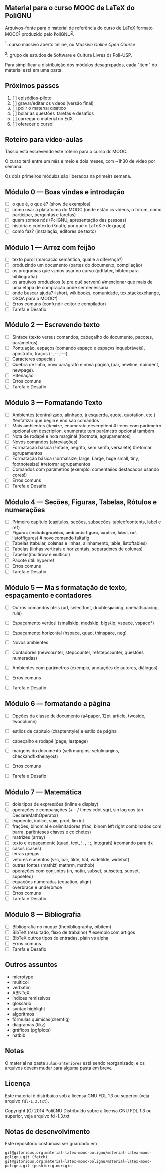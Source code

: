 Material para o curso MOOC de LaTeX do PoliGNU
----------------------------------------------

Arquivos-fonte para o material de referência do curso de LaTeX formato
MOOC<sup>[1](#note1)</sup> produzido pelo [PoliGNU][polignu]<sup>[2](#note2)</sup>.

<a name="note1"><sup>1</sup></a>: curso massivo aberto online, ou _Massive Online Open Course_

<a name="note2"><sup>2</sup></a>: grupo de estudos de Software e Cultura Livres da Poli-USP.

[polignu]: www.polignu.org

Para simplificar a distribuição dos módulos desagrupados, cada "item"
do material está em uma pasta.

Próximos passos
---------------

1. [ ] [episódios-piloto](https://www.youtube.com/channel/UCO04uZ19vbFrNNFAW5G1mrw)
2. [ ] gravar/editar os vídeos (versão final)
3. [ ] polir o material didático
4. [ ] bolar as questões, tarefas e desafios
5. [ ] carregar o material no EdX
6. [ ] oferecer o curso!

Roteiro para video-aulas
------------------------

Tássio está escrevendo este roteiro para o curso do MOOC.

O curso terá entre um mês e meio e dois meses,
com ~1h30 de vídeo por semana.

Os dois primeiros módulos são liberados na primeira semana.

## Módulo 0 &mdash; Boas vindas e introdução
- [ ] o que é, o que é? (show de exemplos)
- [ ] como usar a plataforma do MOOC (onde estão os vídeos, o fórum, como participar, perguntas e tarefas) 
- [ ] quem somos nós (PoliGNU, apresentação das pessoas)
- [ ] história e contexto (Knuth, por que o LaTeX é de graça)
- [ ] como faz? (instalação, editores de texto)

## Módulo 1 &mdash; Arroz com feijão
- [ ] texto puro! (marcação semântica, qual é a diferença?)
- [ ] produzindo um documento (partes do documento, compilação)
- [ ] os programas que vamos usar no curso (pdflatex, bibtex para bibliografia) 
- [ ] os arquivos produzidos (e pra quê servem) #mencionar que mais de uma etapa de compilação pode ser necessária
- [ ] onde buscar ajuda? (lshort, wikibooks, comunidade, tex.stackexchange, OSQA para o MOOC?)
- [ ] Erros comuns (confundir editor e compilador) 
- [ ] Tarefa e Desafio

## Módulo 2 &mdash; Escrevendo texto
- [ ] Sintaxe (texto versus comandos, cabeçalho do documento, pacotes, parâmetros)
- [ ] Pontuação, espaços (comando espaço e espaços inquebráveis), apóstrofo, traços (-, --,---). 
- [ ] Caracteres especiais
- [ ] Quebra de linha, novo parágrafo e nova página, (par, newline, noindent, newpage).
- [ ] Hifenação
- [ ] Erros comuns
- [ ] Tarefa e Desafio

## Módulo 3 &mdash; Formatando Texto
- [ ] Ambientes (centralizado, alinhado, à esquerda, quote, quotation, etc.) #enfatizar que begin e end são comandos
- [ ] Mais ambientes (itemize, enumerate,description) # items com parâmetro opcional em description, enumerate tem parâmetro opcional também
- [ ] Nota de rodapé e nota marginal (footnote, agrupamentos)
- [ ] Novos comandos (abreviações)
- [ ] Formatação básica (ênfase, negrito, sem serifa, versalete) #retomar agrupamentos
- [ ] Formatação básica (normalsize, large, Large, huge small, tiny, footnotesize) #retomar agrupamentos
- [ ] Comandos com parâmetros (exemplo: comentários destacados usando cores!)
- [ ] Erros comuns
- [ ] Tarefa e Desafio

## Módulo 4 &mdash; Seções, Figuras, Tabelas, Rótulos e numerações
- [ ] Primeiro capítulo (capítulos, seções, subseções, tableofcontents, label e ref)
- [ ] Figuras (includegraphics, ambiente figure, caption, label, ref, listoffigures) # novo comando faltafig
- [ ] Tabelas (tabular, colunas e linhas, alinhamento, table, listoftables)
- [ ] Tabelas (linhas verticais e horizontais, separadores de colunas)
- [ ] Tabelas(multirow e multicol)
- [ ] Pacote útil: hyperref
- [ ] Erros comuns
- [ ] Tarefa e Desafio

## Módulo 5 &mdash; Mais formatação de texto, espaçamento e contadores
- [ ] Outros comandos úteis (url, selectfont, doublespacing, onehalfspacing, rule)
- [ ] Espaçamento vertical (smallskip, medskip, bigskip, vspace, vspace*)
- [ ] Espaçamento horizontal (hspace, quad, thinspace, neg)
- [ ] Novos ambientes
- [ ] Contadores (newcounter, stepcounter, refstepcounter, questões numeradas)
- [ ] Ambientes com parâmetros (exemplo, anotações de autores, diálogos)
- [ ] Erros comuns
- [ ] Tarefa e Desafio


## Módulo 6 &mdash; formatando a página
- [ ] Opções da classe de documento (a4paper, 12pt, article, twoside, twocolumn)
- [ ] estilos de capítulo (chapterstyle) e estilo de página
- [ ] cabeçalho e rodapé (page, lastpage)
- [ ] margens do documento (setlrmargins, setulmargins, checkandfixthelayout)
- [ ] Erros comuns
- [ ] Tarefa e Desafio


## Módulo 7 &mdash; Matemática
- [ ] dois tipos de expressões (inline e display)
- [ ] operações e comparações (+ - / times cdot sqrt, sin log cos tan DeclareMathOperator)
- [ ] expoente, índice, sum, prod, lim int
- [ ] frações, binomial e delimitadores (frac, binom left right combinados com barra, parênteses chaves e colchetes)
- [ ] matrizes (array)
- [ ] texto e espaçamento (quad, text,  \!, \, \: \;, integrais) #comando para dx
- [ ] casos (cases)
- [ ] letras gregas
- [ ] vetores e acentos (vec, bar, tilde, hat, widetilde, widehat)
- [ ] outras fontes (mathbf, mathrm, mathbb)
- [ ] operações com conjuntos (in, notin, subset, subseteq, supset, supseteq)
- [ ] equações numeradas (equation, align)
- [ ] overbrace e underbrace
- [ ] Erros comuns
- [ ] Tarefa e Desafio

## Módulo 8 &mdash; Bibliografia
- [ ] Bibliografia no muque (thebibliography, bibitem)
- [ ] BibTeX (resultado, fluxo de trabalho) # exemplo com artigos
- [ ] BibTeX outros tipos de entradas, plain vs alpha
- [ ] Erros comuns
- [ ] Tarefa e Desafio

## Outros assuntos
- microtype
- multicol
- verbatim
- ABNTeX
- índices remissivos
- glossário
- syntax highlight
- algoritmos
- fórmulas químicas(chemfig)
- diagramas (tikz)
- gráficos (pgfplots)
- natbib

Notas
-----

O material na pasta `aulas-anteriores` está sendo reorganizado,
e os arquivos devem mudar para alguma pasta em breve.

Licença
-------

Este material é distribuído sob a licensa GNU FDL 1.3 ou superior
(veja arquivo `fdl-1.3.txt`).

Copyright (C) 2014
  PoliGNU
Distribuído sobre a licensa GNU FDL 1.3 ou superior, veja arquivo
fdl-1.3.txt

Notas de desenvolvimento
------------------------

Este repositório costumava ser guardado em 

    git@gitorious.org:material-latex-mooc-polignu/material-latex-mooc-polignu.git (fetch)
    git@gitorious.org:material-latex-mooc-polignu/material-latex-mooc-polignu.git (push)originorigin
